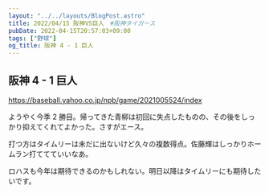 ```yaml
---
layout: "../../layouts/BlogPost.astro"
title: 2022/04/15 阪神VS巨人　#阪神タイガース
pubDate: 2022-04-15T20:57:03+09:00
tags: ["野球"]
og_title: 阪神 4 - 1 巨人
---
```


## 阪神 4 - 1 巨人

https://baseball.yahoo.co.jp/npb/game/2021005524/index

ようやく今季 2 勝目。帰ってきた青柳は初回に失点したものの、その後をしっかり抑えてくれてよかった。さすがエース。

打つ方はタイムリーは未だに出ないけど久々の複数得点。佐藤輝はしっかりホームラン打ててていいなあ。

ロハスも今年は期待できるのかもしれない。明日以降はタイムリーにも期待したいです。
